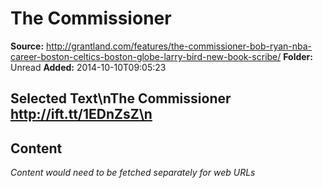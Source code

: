 # The Commissioner

**Source:** http://grantland.com/features/the-commissioner-bob-ryan-nba-career-boston-celtics-boston-globe-larry-bird-new-book-scribe/
**Folder:** Unread
**Added:** 2014-10-10T09:05:23


## Selected Text\nThe Commissioner http://ift.tt/1EDnZsZ\n

## Content
*Content would need to be fetched separately for web URLs*
